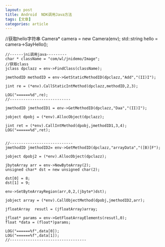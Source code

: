 ```yaml
---
layout: post
title: Android  NDK调用Java方法
tags: [文章]
categories: article
---
```



//获取hello字符串
    Camera* camera = new Camera(env);
    std::string hello = camera->SayHello();

    //------jni调用java---------
    char * className = "com/wl/jnidemo/Image";
    //获取class
    jclass dpclazz = env->FindClass(className);

    jmethodID methodID = env->GetStaticMethodID(dpclazz,"Add","(II)I");

    jint re = (*env).CallStaticIntMethod(dpclazz,methodID,2,3);

    LOG("======%d",re);
    //---------------------------

    jmethodID jmethodID1 = env->GetMethodID(dpclazz,"Daa","(II)I");

    jobject dpobj = (*env).AllocObject(dpclazz);

    jint ret = (*env).CallIntMethod(dpobj,jmethodID1,3,4);
    LOG("======%d",ret);


    //----------------------------
    jmethodID jmethodID2= env->GetMethodID(dpclazz,"arrayData","([B)[F");

    jobject dpobj2 = (*env).AllocObject(dpclazz);

    jbyteArray arr = env->NewByteArray(2);
    unsigned char* dst = new unsigned char(2);

    dst[0] = 8;
    dst[1] = 9;

    env->SetByteArrayRegion(arr,0,2,(jbyte*)dst);

    jobject array = (*env).CallObjectMethod(dpobj,jmethodID2,arr);

    jfloatArray  resutl = (jfloatArray)array;

    jfloat* params = env->GetFloatArrayElements(resutl,0);
    float *data = (float*)params;

    LOG("======%f",data[0]);
    LOG("======%f",data[1]);
    //----------------------------------